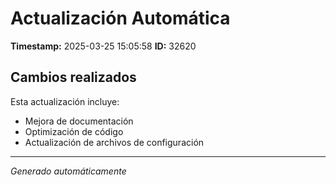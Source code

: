 # Actualización Automática

**Timestamp:** 2025-03-25 15:05:58
**ID:** 32620

## Cambios realizados

Esta actualización incluye:
- Mejora de documentación
- Optimización de código
- Actualización de archivos de configuración

---
*Generado automáticamente*
